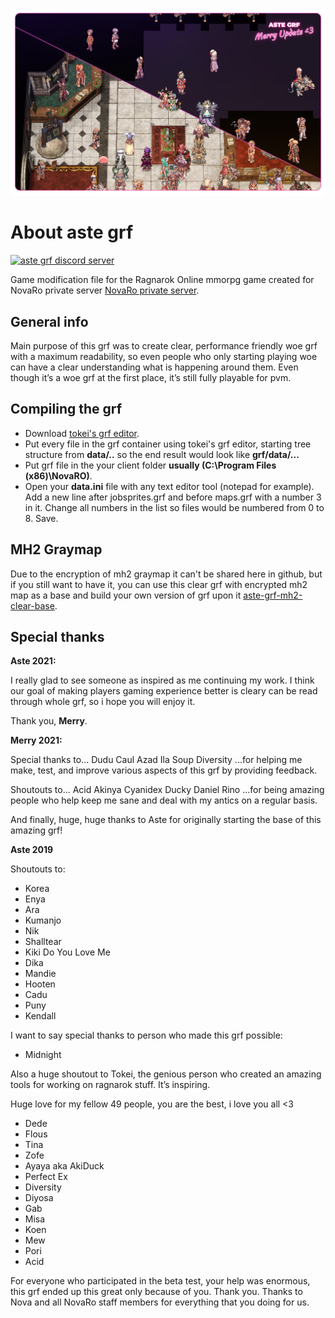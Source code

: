 <p align="center">
  <img width="800px" src="assets/astegrf-merry-update-thumb-sm.png">
</p>

# About aste grf

[![aste grf discord server](https://discordapp.com/api/guilds/610091815236010015/widget.png?style=shield)](https://discord.gg/r4Vp47G)

Game modification file for the Ragnarok Online mmorpg game created for NovaRo private server [NovaRo private server](https://www.novaragnarok.com/).

## General info

Main purpose of this grf was to create clear, performance friendly woe grf with a maximum readability, so even people who only starting playing woe can have a clear understanding what is happening around them.
Even though it’s a woe grf at the first place, it’s still fully playable for pvm.

## Compiling the grf

- Download [tokei's grf editor](https://rathena.org/board/topic/77080-grf-grf-editor/).
- Put every file in the grf container using tokei's grf editor, starting tree structure from **data/..** so the end result would look like **grf/data/...**
- Put grf file in the your client folder **usually (C:\Program Files (x86)\NovaRO)**.
- Open your **data.ini** file with any text editor tool (notepad for example). Add a new line after jobsprites.grf and before maps.grf with a number 3 in it. Change all numbers in the list so files would be numbered from 0 to 8. Save.

## MH2 Graymap

Due to the encryption of mh2 graymap it can't be shared here in github, but if you still want to have it, you can use this clear grf with encrypted mh2 map as a base and build your own version of grf upon it [aste-grf-mh2-clear-base](https://github.com/asteanya/grf/releases/download/v2/aste-grf-mh2-clear-base.grf).

## Special thanks


**Aste 2021:**

I really glad to see someone as inspired as me continuing my work.
I think our goal of making players gaming experience better is cleary can be read through whole grf, so i hope you will enjoy it.

Thank you, **Merry**.


**Merry 2021:**

Special thanks to...
Dudu
Caul
Azad
Ila
Soup
Diversity
...for helping me make, test, and improve various aspects of this grf by providing feedback.

Shoutouts to...
Acid
Akinya
Cyanidex
Ducky
Daniel
Rino
...for being amazing people who help keep me sane and deal with my antics on a regular basis.

And finally, huge, huge thanks to Aste for originally starting the base of this amazing grf!


**Aste 2019**

Shoutouts to:

- Korea
- Enya
- Ara
- Kumanjo
- Nik
- Shalltear
- Kiki Do You Love Me
- Dika
- Mandie
- Hooten
- Cadu
- Puny
- Kendall

I want to say special thanks to person who made this grf possible:
- Midnight

Also a huge shoutout to Tokei, the genious person who created an amazing tools for working on ragnarok stuff. It’s inspiring.

Huge love for my fellow 49 people, you are the best, i love you all <3

- Dede
- Flous
- Tina
- Zofe
- Ayaya aka AkiDuck
- Perfect Ex
- Diversity
- Diyosa
- Gab
- Misa
- Koen
- Mew
- Pori
- Acid

For everyone who participated in the beta test, your help was enormous, this grf ended up this great only because of you. Thank you.
Thanks to Nova and all NovaRo staff members for everything that you doing for us.
